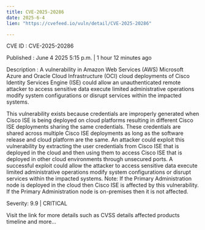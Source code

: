 ```yaml
---
title: CVE-2025-20286
date: 2025-6-4
lien: "https://cvefeed.io/vuln/detail/CVE-2025-20286"

---
```


CVE ID : CVE-2025-20286

Published :  June 4
2025
5:15 p.m. | 1 hour
12 minutes ago

Description : A vulnerability in Amazon Web Services (AWS)
Microsoft Azure
and Oracle Cloud Infrastructure (OCI) cloud deployments of Cisco Identity Services Engine (ISE) could allow an unauthenticated
remote attacker to access sensitive data
execute limited administrative operations
modify system configurations
or disrupt services within the impacted systems.

This vulnerability exists  because credentials are improperly generated when Cisco ISE is being deployed on cloud platforms
resulting in different Cisco ISE deployments sharing the same credentials. These credentials are shared across multiple Cisco ISE deployments as long as the software release and cloud platform are the same. An attacker could exploit this vulnerability by extracting the user credentials from Cisco ISE that is deployed in the cloud and then using them to access Cisco ISE that is deployed in other cloud environments through unsecured ports. A successful exploit could allow the attacker to access sensitive data
execute limited administrative operations
modify system configurations
or disrupt services within the impacted systems.
Note: If the Primary Administration node is deployed in the cloud
then Cisco ISE is affected by this vulnerability. If the Primary Administration node is on-premises
then it is not affected.

Severity: 9.9 | CRITICAL

Visit the link for more details
such as CVSS details
affected products
timeline
and more...
